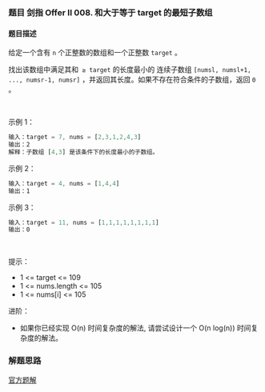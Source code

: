### 题目 剑指 Offer II 008. 和大于等于 target 的最短子数组
#### 题目描述
给定一个含有 `n` 个正整数的数组和一个正整数 `target` 。

找出该数组中满足其和` ≥ target` 的长度最小的 连续子数组 `[numsl, numsl+1, ..., numsr-1, numsr]` ，并返回其长度。如果不存在符合条件的子数组，返回 `0` 。

 

示例 1：

```js
输入：target = 7, nums = [2,3,1,2,4,3]
输出：2
解释：子数组 [4,3] 是该条件下的长度最小的子数组。
```
示例 2：

```js
输入：target = 4, nums = [1,4,4]
输出：1
```
示例 3：

```js
输入：target = 11, nums = [1,1,1,1,1,1,1,1]
输出：0
```
 

提示：

- 1 <= target <= 109
- 1 <= nums.length <= 105
- 1 <= nums[i] <= 105
 

进阶：

- 如果你已经实现 O(n) 时间复杂度的解法, 请尝试设计一个 O(n log(n)) 时间复杂度的解法。

### 解题思路
[官方题解](https://leetcode.cn/problems/2VG8Kg/solution/he-da-yu-deng-yu-target-de-zui-duan-zi-s-ixef/)